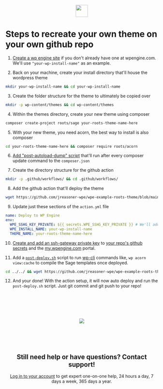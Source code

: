 <p align="center">
  <img src="https://wpengine.com/wp-content/uploads/2020/08/WPE-LOGO-H-Default@3x.png" height="40px">
</p>

# Steps to recreate your own theme on your own github repo

1. [Create a wp engine site](https://my.wpengine.com/bulk_sites) if you don't already have one at wpengine.com. We'll use `"your-wp-install-name"` as an example.

2. Back on your machine, create your install directory that'll house the wordpress theme
```bash
mkdir your-wp-install-name && cd your-wp-install-name
```

3. Create the folder structure for the theme to ultimately be copied over
```bash
mkdir -p wp-content/themes && cd wp-content/themes
```

4. Within the themes directory, create your new theme using composer
```bash
composer create-project roots/sage your-roots-theme-name-here
```

5. With your new theme, you need acorn, the best way to install is also composer
```bash
cd your-roots-theme-name-here && composer require roots/acorn
```

6. [Add "post-autoload-dump" script](https://github.com/jreasoner-wpe/wpe-example-roots-theme/commit/9b2120c2601e84295aefe8d8915c93775407727b) that'll run after every composer update command to the `composer.json`

7. Create the directory structure for the github action
```bash
mkdir -p .github/workflows/ && cd .github/workflows/
```

8. Add the github action that'll deploy the theme
```bash
wget https://github.com/jreasoner-wpe/wpe-example-roots-theme/blob/main/.github/workflows/action.yml
```

9. Update just these sections of the `action.yml` file
```yml
name: Deploy to WP Engine
env:
  WPE_SSHG_KEY_PRIVATE: ${{ secrets.WPE_SSHG_KEY_PRIVATE }} # We'll add this later
  WPE_INSTALL_NAME: your-wp-install-name
  THEME_NAME: your-roots-theme-name-here
```

10. [Create and add an ssh-gateway private key](https://wpengine.com/support/ssh-gateway/#Create_SSH_Key) to [your repo's github secrets](https://wpengine.com/support/github-action-deploy/#Setup_Instructions) and the [my.wpengine.com](https://my.wpengine.com) portal.

11. Add a [`post-deploy.sh`](../post-deploy.sh) script to run [wp-cli](https://wpengine.com/resources/on-demand-webinar-developers-bada-wp-cli/) commands like, `wp acorn view:cache` to compile the Sage templates once deployed.
```bash
cd ../../ && wget https://github.com/jreasoner-wpe/wpe-example-roots-theme/blob/main/post-deploy.sh
```

12. And your done! With the action setup, it will now auto deploy and run the `post-deploy.sh` script. Just git commit and git push to your repo!

<div align="center">
  <br/><br/><br/><br/><br/>
  <img src="https://wpengine.com/wp-content/uploads/2020/08/WPE-LOGO-H-Default@3x.png"> 
  <br/><br/><br/><br/><br/>
  <h2>Still need help or have questions? Contact support!</h2>
  <a href="https://my.wpengine.com">Log in to your account</a> to get expert one-on-one help, 24 hours a day, 7 days a week, 365 days a year.
</div>
